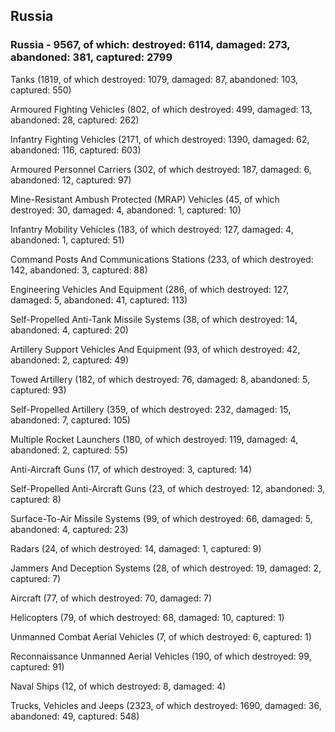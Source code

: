 
 
 ## Russia
 
 ### Russia - 9567, of which: destroyed: 6114, damaged: 273, abandoned: 381, captured: 2799

 

 

 Tanks (1819, of which destroyed: 1079, damaged: 87, abandoned: 103, captured: 550)

 Armoured Fighting Vehicles (802, of which destroyed: 499, damaged: 13, abandoned: 28, captured: 262)

 Infantry Fighting Vehicles (2171, of which destroyed: 1390, damaged: 62, abandoned: 116, captured: 603)

 Armoured Personnel Carriers (302, of which destroyed: 187, damaged: 6, abandoned: 12, captured: 97)

 Mine-Resistant Ambush Protected (MRAP) Vehicles (45, of which destroyed: 30, damaged: 4, abandoned: 1, captured: 10)

 Infantry Mobility Vehicles (183, of which destroyed: 127, damaged: 4, abandoned: 1, captured: 51)

 Command Posts And Communications Stations (233, of which destroyed: 142, abandoned: 3, captured: 88)

 Engineering Vehicles And Equipment (286, of which destroyed: 127, damaged: 5, abandoned: 41, captured: 113)

 Self-Propelled Anti-Tank Missile Systems (38, of which destroyed: 14, abandoned: 4, captured: 20)

 Artillery Support Vehicles And Equipment (93, of which destroyed: 42, abandoned: 2, captured: 49)

 Towed Artillery (182, of which destroyed: 76, damaged: 8, abandoned: 5, captured: 93)

 Self-Propelled Artillery (359, of which destroyed: 232, damaged: 15, abandoned: 7, captured: 105)

 Multiple Rocket Launchers (180, of which destroyed: 119, damaged: 4, abandoned: 2, captured: 55)

 Anti-Aircraft Guns (17, of which destroyed: 3, captured: 14)

 Self-Propelled Anti-Aircraft Guns (23, of which destroyed: 12, abandoned: 3, captured: 8)

 Surface-To-Air Missile Systems (99, of which destroyed: 66, damaged: 5, abandoned: 4, captured: 23)

 Radars (24, of which destroyed: 14, damaged: 1, captured: 9)

 Jammers And Deception Systems (28, of which destroyed: 19, damaged: 2, captured: 7)

 Aircraft (77, of which destroyed: 70, damaged: 7)

 Helicopters (79, of which destroyed: 68, damaged: 10, captured: 1)

 Unmanned Combat Aerial Vehicles (7, of which destroyed: 6, captured: 1)

 Reconnaissance Unmanned Aerial Vehicles (190, of which destroyed: 99, captured: 91)

 Naval Ships (12, of which destroyed: 8, damaged: 4)

 Trucks, Vehicles and Jeeps (2323, of which destroyed: 1690, damaged: 36, abandoned: 49, captured: 548)

